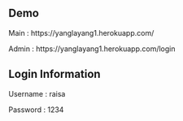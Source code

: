 ## Demo
<p>Main : https://yanglayang1.herokuapp.com/ </p>
<p>Admin : https://yanglayang1.herokuapp.com/login </p>

## Login Information
<p>Username : raisa </p>
<p>Password : 1234  </p>
